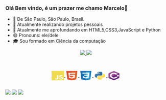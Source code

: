 ### Olá Bem vindo, é um prazer me chamo Marcelo👋




- 📌 De São Paulo, São Paulo, Brasil.
- 🔭 Atualmente realizando projetos pessoais
- 🌱 Atualmente me aprofundando em HTML5,CSS3,JavaScript e Python
- 😄 Pronouns: ele/dele
- 🎓 Sou formado em Ciência da computação

<div align="center">
  <a href="https://www.linkedin.com/in/marcelo-nunes-b10157195/">
  <img height="47%" src="https://github-readme-stats.vercel.app/api?username=marcelonunes2&show_icons=true&theme=radical"/>
   <img height="180em" src="https://github-readme-stats.vercel.app/api/top-langs/?username=marcelonunes2&layout=compact&langs_count=7&theme=dracula"/>

##

  <div style="display: inline_block"><br>
  <img align="center" alt="lelo-Js" height="30" width="40" src="https://raw.githubusercontent.com/devicons/devicon/master/icons/javascript/javascript-plain.svg">
  <img align="center" alt="lelo-HTML" height="30" width="40" src="https://raw.githubusercontent.com/devicons/devicon/master/icons/html5/html5-original.svg">
  <img align="center" alt="leo-CSS" height="30" width="40" src="https://raw.githubusercontent.com/devicons/devicon/master/icons/css3/css3-original.svg">
  <img align="center" alt="lelo-Python" height="30" width="40" src="https://raw.githubusercontent.com/devicons/devicon/master/icons/python/python-original.svg">
  <img align="center" alt="lelo-Csharp" height="30" width="40" src="https://raw.githubusercontent.com/devicons/devicon/master/icons/csharp/csharp-original.svg">
</div>
  
 ##
  
 </div>
 <a href="https://instagram.com/marcelokho" target="_blank"><img src="https://img.shields.io/badge/-Instagram-%23E4405F?style=for-the-badge&logo=instagram&logoColor=white" target="_blank"></a>
 <a href = "mailto:mklelo1990@gmail.com"><img src="https://img.shields.io/badge/-Gmail-%23333?style=for-the-badge&logo=gmail&logoColor=white" target="_blank"></a>
  <a href="https://www.linkedin.com/in/marcelo-nunes-b10157195/" target="_blank"><img src="https://img.shields.io/badge/-LinkedIn-%230077B5?style=for-the-badge&logo=linkedin&logoColor=white" target="_blank"></a> 
 
 </div>
